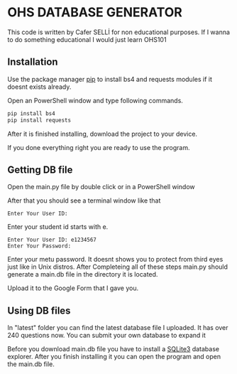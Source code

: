 # OHS DATABASE GENERATOR
This code is written by Cafer SELLİ for non educational purposes. If I wanna to do something educational I would just learn OHS101


## Installation

Use the package manager [pip](https://pip.pypa.io/en/stable/)  to install bs4 and requests modules if it doesnt exists already.

Open an PowerShell window and type following commands.
```bash
pip install bs4
pip install requests
```
After it is finished installing, download the project to your device.

If you done everything right you are ready to use the program.

## Getting DB file

Open the main.py file by double click or in a PowerShell window

After that you should see a terminal window like that
```
Enter Your User ID:
```
Enter your student id starts with e.

```
Enter Your User ID: e1234567
Enter Your Password: 
```
Enter your metu password. It doesnt shows you to protect from third eyes just like in Unix distros.
After Completeing all of these steps main.py should generate a main.db file in the directory it is located.

Upload it to the Google Form that I gave you.

## Using DB files

In "latest" folder you can find the latest database file I uploaded. It has over 240 questions now. You can submit your own database to expand it

Before you download main.db file you have to install a [SQLite3](https://sqlitebrowser.org/) database explorer. 
After you finish installing it you can open the program and open the main.db file.






